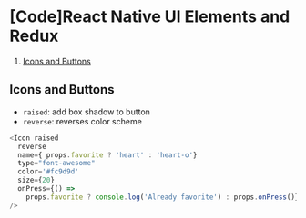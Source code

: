 # [Code]React Native UI Elements and Redux
1. [Icons and Buttons](#icons-and-buttons)

## Icons and Buttons
- `raised`: add box shadow to button
- `reverse`: reverses color scheme
```js
<Icon raised
  reverse
  name={ props.favorite ? 'heart' : 'heart-o'}
  type="font-awesome"
  color='#fc9d9d'
  size={20}
  onPress={() => 
    props.favorite ? console.log('Already favorite') : props.onPress()} 
/>
```
